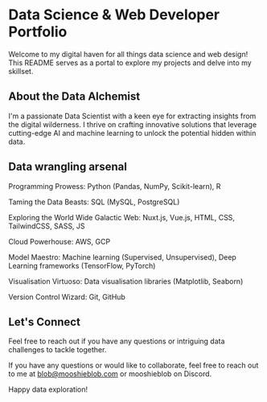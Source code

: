 # Data Science & Web Developer Portfolio

Welcome to my digital haven for all things data science and web design! This
README serves as a portal to explore my projects and delve into my skillset.

## About the Data Alchemist

I'm a passionate Data Scientist with a keen eye for extracting insights from the
digital wilderness. I thrive on crafting innovative solutions that leverage
cutting-edge AI and machine learning to unlock the potential hidden within data.

## Data wrangling arsenal

Programming Prowess: Python (Pandas, NumPy, Scikit-learn), R

Taming the Data Beasts: SQL (MySQL, PostgreSQL)

Exploring the World Wide Galactic Web: Nuxt.js, Vue.js, HTML, CSS, TailwindCSS,
SASS, JS

Cloud Powerhouse: AWS, GCP

Model Maestro: Machine learning (Supervised, Unsupervised), Deep Learning
frameworks (TensorFlow, PyTorch)

Visualisation Virtuoso: Data visualisation libraries (Matplotlib, Seaborn)

Version Control Wizard: Git, GitHub

## Let's Connect

Feel free to reach out if you have any questions or intriguing data challenges
to tackle together.

If you have any questions or would like to collaborate, feel free to reach out
to me at [blob@mooshieblob.com](mailto:blob@mooshieblob.com) or mooshieblob on
Discord.

Happy data exploration!
